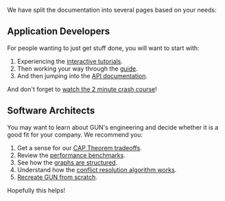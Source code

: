 We have split the documentation into several pages based on your needs:

## Application Developers

For people wanting to just get stuff done, you will want to start with:

1. Experiencing the [interactive tutorials](Todo-Dapp).
2. Then working your way through the [guide](Graph-Guide).
3. And then jumping into the [API documentation](API).

And don't forget to [watch the 2 minute crash course](Crash-Course)!

## Software Architects

You may want to learn about GUN's engineering and decide whether it is a good fit for your company. We recommend you:

1. Get a sense for our [CAP Theorem tradeoffs](CAP-Theorem).
2. Review the [performance benchmarks](100000-ops-sec-in-IE6-on-2GB-Atom-CPU).
3. See how the [graphs are structured](GUN%E2%80%99s-Data-Format-%28JSON%29).
4. Understand how the [conflict resolution algorithm works](Conflict-Resolution-with-Guns).
5. [Recreate GUN from scratch](Porting-GUN).

Hopefully this helps!